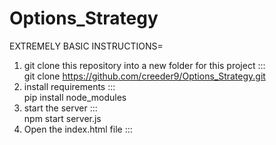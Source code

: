 # Options_Strategy

EXTREMELY BASIC INSTRUCTIONS=
1) git clone this repository into a new folder for this project :::   
 git clone https://github.com/creeder9/Options_Strategy.git
2) install requirements   :::   
pip install node_modules
3) start the server   :::   
npm start server.js
4) Open the index.html file   :::   






